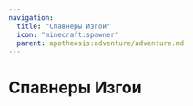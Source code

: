 ```yaml
---
navigation:
  title: "Спавнеры Изгои"
  icon: "minecraft:spawner"
  parent: apotheosis:adventure/adventure.md
---
```


# Спавнеры Изгои

<SubPages />